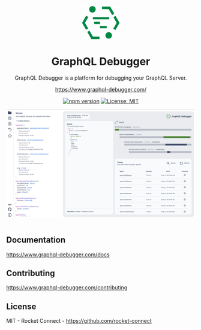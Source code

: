 <div align="center" style="text-align: center;">

<img src="./apps/ui/public/logo.svg" width="20%" alt="GraphQL Debugger">

<h1>GraphQL Debugger</h1>

<p>GraphQL Debugger is a platform for debugging your GraphQL Server.</p>

<a href="https://www.graphql-debugger.com/" target="_blank">https://www.graphql-debugger.com/</a>

[![npm version](https://badge.fury.io/js/graphql-debugger.svg)](https://badge.fury.io/js/graphql-debugger) [![License: MIT](https://img.shields.io/badge/License-MIT-yellow.svg)](https://opensource.org/licenses/MIT)

[![](./docs/public/img/screenshot.png)](https://www.graphql-debugger.com/)

<div style="display: flex; text-align: center; justify-content: center" align="center">
</div>
</div>


## Documentation

https://www.graphql-debugger.com/docs



## Contributing

https://www.graphql-debugger.com/contributing


## License

MIT - Rocket Connect - https://github.com/rocket-connect
